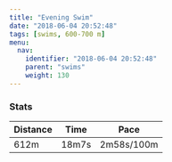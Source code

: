 ```yaml
---
title: "Evening Swim"
date: "2018-06-04 20:52:48"
tags: [swims, 600-700 m]
menu:
  nav:
    identifier: "2018-06-04 20:52:48"
    parent: "swims"
    weight: 130
---
```


### Stats

| Distance | Time | Pace |
|----------|------|------|
|612m|18m7s|2m58s/100m|
